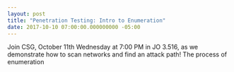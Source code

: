 ```yaml
---
layout: post
title: "Penetration Testing: Intro to Enumeration"
date: 2017-10-10 07:00:00.000000000 -05:00
---
```


Join CSG, October 11th Wednesday at 7:00 PM in JO 3.516, as we demonstrate how to scan networks and find an attack path! The process of enumeration